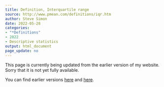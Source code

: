 ```yaml
---
title: Definition, Interquartile range
source: http://www.pmean.com/definitions/iqr.htm
author: Steve Simon
date: 2022-05-28
categories:
- "*Definitions"
- 2022
- Descriptive statistics
output: html_document
page_update: no
---
```


This page is currently being updated from the earlier version of my website. Sorry that it is not yet fully available.

<!---More--->

You can find earlier versions [here][sim1] and [here][sim2].

[sim1]: http://www.pmean.com/definitions/iqr.htm
[sim2]: http://new.pmean.com/definition-interquartile-range/
